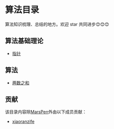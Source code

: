 # 算法目录
算法知识梳理、总结的地方。欢迎 star 共同进步😊😊😊


## 算法基础理论
[指针]: ./poninter.md "pointer"

- [指针]


## 算法
[两数之和]: ./TwoSum.md "两数之和"

- [两数之和]


## 贡献
该目录内容除[MarsPen](https://github.com/MarsPen "任博")外由以下成员贡献：

- [xiaoranzife](https://github.com/FontEndArt "前端小然子")

